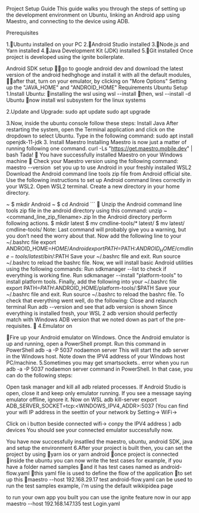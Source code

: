 Project Setup Guide
This guide walks you through the steps of setting up the development environment on Ubuntu, linking an Android app using Maestro, and connecting to the device using ADB.

Prerequisites

1.Ubuntu installed on your PC
2.Android Studio installed
3.Node.js and Yarn installed
4.Java Development Kit (JDK) installed
5.Git installed
Once project is developed using the ignite boilerplate.

Android SDK setup
go to google android dev and download the latest version of the android hedhghoge and install it with all the default modules,
after that, turn on your emulator, by clicking on "More Options"
Setting up the "JAVA_HOME" and "ANDROID_HOME" Requirements
Ubuntu Setup
1.Install Ubuntu:
installing the wsl using wsl --install
then, wsl --install -d Ubuntu
now install wsl subsystem for the linux systems 












2.Update and Upgrade: sudo apt update sudo apt upgrade






3.Now, inside the ubuntu console follow these steps:
Install Java After restarting the system, open the Terminal application and click on the dropdown to select Ubuntu. Type in the following command: sudo apt install openjdk-11-jdk 3. Install Maestro Installing Maestro is now just a matter of running following one command. curl -Ls "https://get.maestro.mobile.dev" | bash Tada! 🎉 You have successfully installed Maestro on your Windows machine 🙌 Check your Maestro version using the following command: maestro --version  set you up to use Android in your freshly installed WSL2 Download the Android command line tools zip file from Android official site. Use the following instructions to set up Android command lines correctly in your WSL2. Open WSL2 terminal. Create a new directory in your home directory.

 ~ $ mkdir Android
 ~ $ cd Android ```

Unzip the Android command line tools zip file in the android directory using this command: unzip ~<command_line_zip_filename>.zip In the Android directory perform following actions. $ mkdir latest $ mv cmdline-tools/* latest/ $ mv latest/ cmdline-tools/ Note: Last command will probably give you a warning, but you don’t need the worry about that. Now add the following line to your ~/.bashrc file export ANDROID_HOME=$HOME/Android export PATH=$PATH:$ANDROID_HOME/cmdline-tools/latest/bin/:$PATH Save your ~/.bashrc file and exit. Run source ~/.bashrc to reload the bashrc file. Now, we will install basic Android utilities using the following commands: Run sdkmanager --list to check if everything is working fine. Run sdkmanager --install "platform-tools" to install platform tools. Finally, add the following into your ~/.bashrc file export PATH=$PATH:$ANDROID_HOME/platform-tools/:$PATH Save your ~/.bashrc file and exit. Run source ~/.bashrc to reload the bashrc file. To check that everything went well, do the following: Close and relaunch terminal Run adb --version and see that adb version is shown Since everything is installed fresh, your WSL 2 adb version should perfectly match with Windows ADB version that we noted down as part of the pre-requisites.

4.Emulator on

Fire up your Android emulator on Windows. Once the Android emulator is up and running, open a PowerShell prompt. Run this command in PowerShell adb -a -P 5037 nodaemon server This will start the adb server in the Windows host. Note down the IPV4 address of your Windows host PC/machine.
5.Sometimes you may get smartsockets.. error when you run adb -a -P 5037 nodaemon server command in PowerShell. In that case, you can do the following steps: 

Open task manager and kill all adb related processes. If Android Studio is open, close it and keep only emulator running. If you see a message saying emulator offline, ignore it.
Now on WSL
adb kill-server 
export ADB_SERVER_SOCKET=tcp:<WINDOWS_IPV4_ADDR>:5037
 (You can find your wifi IP address in the seettin of your network by Setting-> WiFi->

Click on i button beside connected wifi-> conpy the IPV4 address ) adb devices You should see your connected emulator successfully now.

You have now successfully insatlled the maestro, ubuntu, android SDK, java and setup the environment
6.After your project is built then, you can set the project by using
yarn ios or yarn android
once project is connected
inside the ubuntu you can now write the test cases for example, if you have a folder named samples
and it has test cases named as android-flow.yaml
this yaml file is used to define the flow of the application
to set up this
maestro --host 192.168.29.17 test android-flow.yaml can be used to run the test samples example, i'm using the default wikkipidea page 





to run your own app you built you can use the ignite feature now in our app 
maestro --host 192.168.147.135 test Login.yaml
